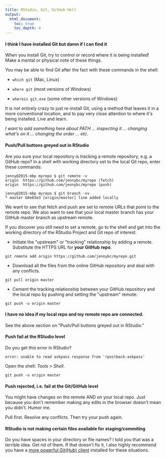 ```yaml
---
title: RStudio, Git, GitHub Hell
output:
  html_document:
    toc: true
    toc_depth: 4
---
```


#### I think I have installed Git but damn if I can find it

When you install Git, try to control or record where it is being installed! Make a mental or physical note of these things.

You may be able to find Git after the fact with these commands in the shell:

* `which git` (Mac, Linux)

* `where git` (most versions of Windows)

* `whereis git.exe` (some other versions of Windows)

It is not entirely crazy to just re-install Git, using a method that leaves it in a more conventional location, and to pay very close attention to where it's being installed. Live and learn.

*I want to add something here about PATH ... inspecting it ... changing what's on it ... changing the order ... etc.*

#### Push/Pull buttons greyed out in RStudio

Are you sure your local repository is tracking a remote repository, e.g. a GitHub repo? In a shell with working directory set to the local Git repo, enter these commands:
  
``` shell
jenny@2015-mbp myrepo $ git remote -v
origin	https://github.com/jennybc/myrepo (fetch)
origin	https://github.com/jennybc/myrepo (push)

jenny@2015-mbp myrepo $ git branch -vv
* master b8e03e3 [origin/master] line added locally
```

We want to see that fetch and push are set to remote URLs that point to the remote repo. We also want to see that your local master branch has your GitHub master branch as upstream remote.

If you discover you still need to set a remote, go to the shell and get into the working directory of the RStudio Project and Git repo of interest.

  * Initiate the "upstream" or "tracking" relationship by adding a remote. Substitute the HTTPS URL for **your GitHub repo**.

``` shell
git remote add origin https://github.com/jennybc/myrepo.git
```
  * Download all the files from the online GitHub repository and deal with any conflicts.
  
``` shell
git pull origin master
```

  * Cement the tracking relationship between your GitHub repository and the local repo by pushing and setting the "upstream" remote:
  
``` shell
git push -u origin master
```

#### I have no idea if my local repo and my remote repo are connected.

See the above section on "Push/Pull buttons greyed out in RStudio."

#### Push fail at the RStudio level

Do you get this error in RStudio?

```
error: unable to read askpass response from 'rpostback-askpass'
```

Open the shell: *Tools > Shell*.

``` shell
git push -u origin master
```

#### Push rejected, i.e. fail at the Git/GitHub level

You might have changes on the remote AND on your local repo. Just because you don't remember making any edits in the browser doesn't mean you didn't. Humor me.

Pull first. Resolve any conflicts. Then try your push again.

#### RStudio is not making certain files available for staging/commiting

Do you have spaces in your directory or file names? I told you that was a terrible idea. Get rid of them. If that doesn't fix it, I also highly recommend you have a [more powerful Git(Hub) client](git02_git-clients.html) installed for these situations.
